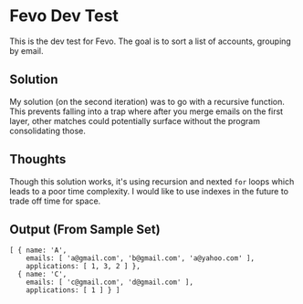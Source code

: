 # Fevo Dev Test

This is the dev test for Fevo. The goal is to sort a list of accounts, grouping by email.

## Solution

My solution (on the second iteration) was to go with a recursive function. This prevents falling into a trap where after you merge emails on the first layer, other matches could potentially surface without the program consolidating those.

## Thoughts

Though this solution works, it's using recursion and nexted `for` loops which leads to a poor time complexity. I would like to use indexes in the future to trade off time for space.

## Output (From Sample Set)

```
[ { name: 'A',
    emails: [ 'a@gmail.com', 'b@gmail.com', 'a@yahoo.com' ],
    applications: [ 1, 3, 2 ] },
  { name: 'C',
    emails: [ 'c@gmail.com', 'd@gmail.com' ],
    applications: [ 1 ] } ]
```
